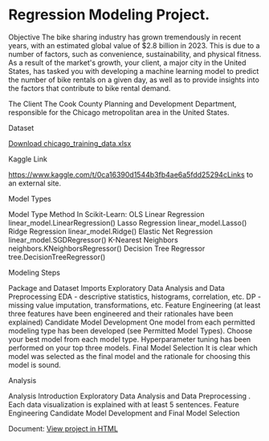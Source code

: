 # Regression Modeling Project.

Objective The bike sharing industry has grown tremendously in recent years, with an estimated global value of $2.8 billion in 2023. This is due to a number of factors, such as convenience, sustainability, and physical fitness. As a result of the market's growth, your client, a major city in the United States, has tasked you with developing a machine learning model to predict the number of bike rentals on a given day, as well as to provide insights into the factors that contribute to bike rental demand.

The Client The Cook County Planning and Development Department, responsible for the Chicago metropolitan area in the United States.

Dataset

<a href="chicago_training_data.xlsx">Download chicago_training_data.xlsx</a>

Kaggle Link

https://www.kaggle.com/t/0ca16390d1544b3fb4ae6a5fdd25294cLinks to an external site.

Model Types

Model Type Method In Scikit-Learn: OLS Linear Regression linear_model.LinearRegression() Lasso Regression linear_model.Lasso() Ridge Regression linear_model.Ridge() Elastic Net Regression linear_model.SGDRegressor() K-Nearest Neighbors neighbors.KNeighborsRegressor() Decision Tree Regressor tree.DecisionTreeRegressor()

Modeling Steps

Package and Dataset Imports Exploratory Data Analysis and Data Preprocessing EDA - descriptive statistics, histograms, correlation, etc. DP - missing value imputation, transformations, etc. Feature Engineering (at least three features have been engineered and their rationales have been explained) Candidate Model Development One model from each permitted modeling type has been developed (see Permitted Model Types). Choose your best model from each model type. Hyperparameter tuning has been performed on your top three models. Final Model Selection It is clear which model was selected as the final model and the rationale for choosing this model is sound.

Analysis

Analysis Introduction Exploratory Data Analysis and Data Preprocessing . Each data visualization is explained with at least 5 sentences. Feature Engineering Candidate Model Development and Final Model Selection

Document:
<a href="Tapia_Bruno_A1.html">View project in HTML</a>


